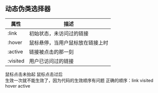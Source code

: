 ## 动态伪类选择器
| 属性     | 描述                   |
| -------- | ---------------------- |
| :link    | 初始状态，未访问过的链接   |
| :hover   | 鼠标悬停，当用户鼠标放在链接上时 |
| :active  | 链接被点击的那一刻     |
| :visited | 用户已访问过的链接     |
 

 鼠标点击未抬起
 鼠标点击过后  
生效一次就不能生效了，因为代码的生效顺序有问题
正确的顺序：link  visited  hover active 